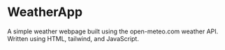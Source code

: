# WeatherApp
A simple weather webpage built using the open-meteo.com weather API. Written using HTML, tailwind, and JavaScript.
